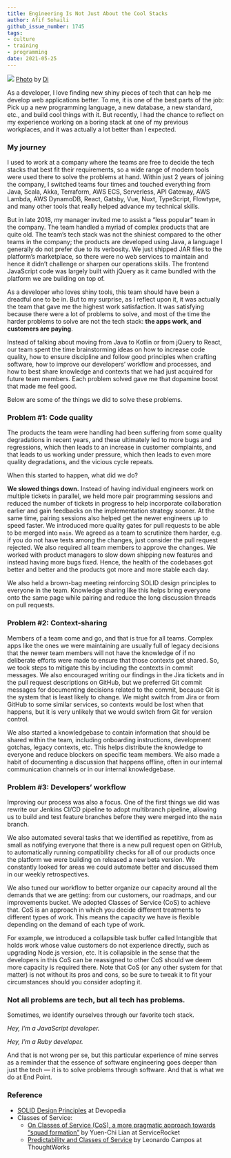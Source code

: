 ```yaml
---
title: Engineering Is Not Just About the Cool Stacks
author: Afif Sohaili
github_issue_number: 1745
tags:
- culture
- training
- programming
date: 2021-05-25
---
```


![](/blog/2021/05/engineering-is-not-just-about-the-cool-stacks/scaffolding.jpg)
[Photo](https://unsplash.com/photos/P6bOdzRk7TY) by [Di](https://unsplash.com/@gett_urban)

As a developer, I love finding new shiny pieces of tech that can help me develop web applications better. To me, it is one of the best parts of the job: Pick up a new programming language, a new database, a new standard, etc., and build cool things with it. But recently, I had the chance to reflect on my experience working on a boring stack at one of my previous workplaces, and it was actually a lot better than I expected.

### My journey

I used to work at a company where the teams are free to decide the tech stacks that best fit their requirements, so a wide range of modern tools were used there to solve the problems at hand. Within just 2 years of joining the company, I switched teams four times and touched everything from Java, Scala, Akka, Terraform, AWS ECS, Serverless, API Gateway, AWS Lambda, AWS DynamoDB, React, Gatsby, Vue, Nuxt, TypeScript, Flowtype, and many other tools that really helped advance my technical skills.

But in late 2018, my manager invited me to assist a “less popular” team in the company. The team handled a myriad of complex products that are quite old. The team’s tech stack was not the shiniest compared to the other teams in the company; the products are developed using Java, a language I generally do not prefer due to its verbosity. We just shipped JAR files to the platform’s marketplace, so there were no web services to maintain and hence it didn’t challenge or sharpen our operations skills. The frontend JavaScript code was largely built with jQuery as it came bundled with the platform we are building on top of.

As a developer who loves shiny tools, this team should have been a dreadful one to be in. But to my surprise, as I reflect upon it, it was actually the team that gave me the highest work satisfaction. It was satisfying because there were a lot of problems to solve, and most of the time the harder problems to solve are not the tech stack: **the apps work, and customers are paying**.

Instead of talking about moving from Java to Kotlin or from jQuery to React, our team spent the time brainstorming ideas on how to increase code quality, how to ensure discipline and follow good principles when crafting software, how to improve our developers’ workflow and processes, and how to best share knowledge and contexts that we had just acquired for future team members. Each problem solved gave me that dopamine boost that made me feel good.

Below are some of the things we did to solve these problems.

### Problem #1: Code quality

The products the team were handling had been suffering from some quality degradations in recent years, and these ultimately led to more bugs and regressions, which then leads to an increase in customer complaints, and that leads to us working under pressure, which then leads to even more quality degradations, and the vicious cycle repeats.

When this started to happen, what did we do?

**We slowed things down.** Instead of having individual engineers work on multiple tickets in parallel, we held more pair programming sessions and reduced the number of tickets in progress to help incorporate collaboration earlier and gain feedbacks on the implementation strategy sooner. At the same time, pairing sessions also helped get the newer engineers up to speed faster. We introduced more quality gates for pull requests to be able to be merged into `main`. We agreed as a team to scrutinize them harder, e.g. if you do not have tests among the changes, just consider the pull request rejected. We also required all team members to approve the changes. We worked with product managers to slow down shipping new features and instead having more bugs fixed. Hence, the health of the codebases got better and better and the products got more and more stable each day.

We also held a brown-bag meeting reinforcing SOLID design principles to everyone in the team. Knowledge sharing like this helps bring everyone onto the same page while pairing and reduce the long discussion threads on pull requests.

### Problem #2: Context-sharing

Members of a team come and go, and that is true for all teams. Complex apps like the ones we were maintaining are usually full of legacy decisions that the newer team members will not have the knowledge of if no deliberate efforts were made to ensure that those contexts get shared. So, we took steps to mitigate this by including the contexts in commit messages. We also encouraged writing our findings in the Jira tickets and in the pull request descriptions on GitHub, but we preferred Git commit messages for documenting decisions related to the commit, because Git is the system that is least likely to change. We might switch from Jira or from GitHub to some similar services, so contexts would be lost when that happens, but it is very unlikely that we would switch from Git for version control.

We also started a knowledgebase to contain information that should be shared within the team, including onboarding instructions, development gotchas, legacy contexts, etc. This helps distribute the knowledge to everyone and reduce blockers on specific team members. We also made a habit of documenting a discussion that happens offline, often in our internal communication channels or in our internal knowledgebase.

### Problem #3: Developers’ workflow

Improving our process was also a focus. One of the first things we did was rewrite our Jenkins CI/CD pipeline to adopt multibranch pipeline, allowing us to build and test feature branches before they were merged into the `main` branch.

We also automated several tasks that we identified as repetitive, from as small as notifying everyone that there is a new pull request open on GitHub, to automatically running compatibility checks for all of our products once the platform we were building on released a new beta version. We constantly looked for areas we could automate better and discussed them in our weekly retrospectives.

We also tuned our workflow to better organize our capacity around all the demands that we are getting: from our customers, our roadmaps, and our improvements bucket. We adopted Classes of Service (CoS) to achieve that. CoS is an approach in which you decide different treatments to different types of work. This means the capacity we have is flexible depending on the demand of each type of work.

For example, we introduced a collapsible task buffer called Intangible that holds work whose value customers do not experience directly, such as upgrading Node.js version, etc. It is collapsible in the sense that the developers in this CoS can be reassigned to other CoS should we deem more capacity is required there. Note that CoS (or any other system for that matter) is not without its pros and cons, so be sure to tweak it to fit your circumstances should you consider adopting it.

### Not all problems are tech, but all tech has problems.

Sometimes, we identify ourselves through our favorite tech stack.

_Hey, I’m a JavaScript developer._

_Hey, I’m a Ruby developer._

And that is not wrong per se, but this particular experience of mine serves as a reminder that the essence of software engineering goes deeper than just the tech — it is to solve problems through software. And that is what we do at End Point.

### Reference

* [SOLID Design Principles](https://devopedia.org/solid-design-principles) at Devopedia
* Classes of Service:
  * [On Classes of Service (CoS), a more pragmatic approach towards “squad formation”](https://medium.com/servicerocket-eng/on-classes-of-service-cos-a-more-pragmatic-approach-towards-squad-formation-ec93e3a80dfb) by Yuen-Chi Lian at ServiceRocket
  * [Predictability and Classes of Service](https://www.thoughtworks.com/insights/blog/predictability-and-classes-service) by Leonardo Campos at ThoughtWorks
